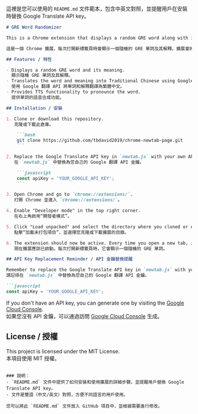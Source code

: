 這裡是您可以使用的 `README.md` 文件範本，包含中英文對照，並提醒用戶在安裝時替換 Google Translate API key。

```markdown
# GRE Word Randomizer

This is a Chrome extension that displays a random GRE word along with its meaning every time a new tab is opened. The extension translates the word and its meaning into Traditional Chinese and provides TTS (Text-to-Speech) functionality for the word.

這是一個 Chrome 擴展，每次打開新標籤頁時會顯示一個隨機的 GRE 單詞及其解釋。擴展會將單詞及其解釋翻譯為繁體中文，並提供單詞的語音合成功能（TTS）。

## Features / 特性

- Displays a random GRE word and its meaning.  
  顯示隨機 GRE 單詞及其解釋。
- Translates the word and meaning into Traditional Chinese using Google Translate API.  
  使用 Google 翻譯 API 將單詞和解釋翻譯為繁體中文。
- Provides TTS functionality to pronounce the word.  
  提供單詞的語音合成功能。

## Installation / 安裝

1. Clone or download this repository.  
   克隆或下載此倉庫。

    ```bash
    git clone https://github.com/tbdavid2019/chrome-newtab-page.git
    ```

2. Replace the Google Translate API key in `newtab.js` with your own API key.  
   在 `newtab.js` 中替換為您自己的 Google 翻譯 API 金鑰。

    ```javascript
    const apiKey = 'YOUR_GOOGLE_API_KEY';
    ```

3. Open Chrome and go to `chrome://extensions/`.  
   打開 Chrome 並進入 `chrome://extensions/`。

4. Enable "Developer mode" in the top right corner.  
   在右上角啟用“開發者模式”。

5. Click "Load unpacked" and select the directory where you cloned or downloaded the extension.  
   點擊“加載未打包項目”，並選擇您克隆或下載擴展的目錄。

6. The extension should now be active. Every time you open a new tab, it will display a random GRE word.  
   現在擴展應該已啟動。每次打開新標籤頁時，它會顯示一個隨機的 GRE 單詞。

## API Key Replacement Reminder / API 金鑰替換提醒

Remember to replace the Google Translate API key in `newtab.js` with your own API key.  
請記得在 `newtab.js` 中替換為您自己的 Google 翻譯 API 金鑰。

```javascript
const apiKey = 'YOUR_GOOGLE_API_KEY';
```

If you don't have an API key, you can generate one by visiting the [Google Cloud Console](https://console.cloud.google.com/).  
如果您沒有 API 金鑰，可以通過訪問 [Google Cloud Console](https://console.cloud.google.com/) 生成。

## License / 授權

This project is licensed under the MIT License.  
本項目使用 MIT 授權。
```

### 說明：
- `README.md` 文件中提供了如何安裝和使用擴展的詳細步驟，並提醒用戶替換 Google Translate API key。
- 文件是雙語（中文/英文）對照，方便不同語言的用戶使用。
  
您可以將此 `README.md` 文件放入 GitHub 項目中，並根據需要進行修改。